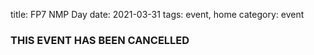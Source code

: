 title: FP7 NMP Day 
date: 2021-03-31
tags: event, home
category: event

### THIS EVENT HAS BEEN CANCELLED
